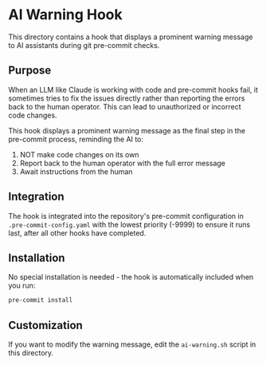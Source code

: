 # AI Warning Hook

This directory contains a hook that displays a prominent warning message to AI assistants during git pre-commit checks.

## Purpose

When an LLM like Claude is working with code and pre-commit hooks fail, it sometimes tries to fix the issues directly rather than reporting the errors back to the human operator. This can lead to unauthorized or incorrect code changes.

This hook displays a prominent warning message as the final step in the pre-commit process, reminding the AI to:

1. NOT make code changes on its own
2. Report back to the human operator with the full error message
3. Await instructions from the human

## Integration

The hook is integrated into the repository's pre-commit configuration in `.pre-commit-config.yaml` with the lowest priority (-9999) to ensure it runs last, after all other hooks have completed.

## Installation

No special installation is needed - the hook is automatically included when you run:

```bash
pre-commit install
```

## Customization

If you want to modify the warning message, edit the `ai-warning.sh` script in this directory.

